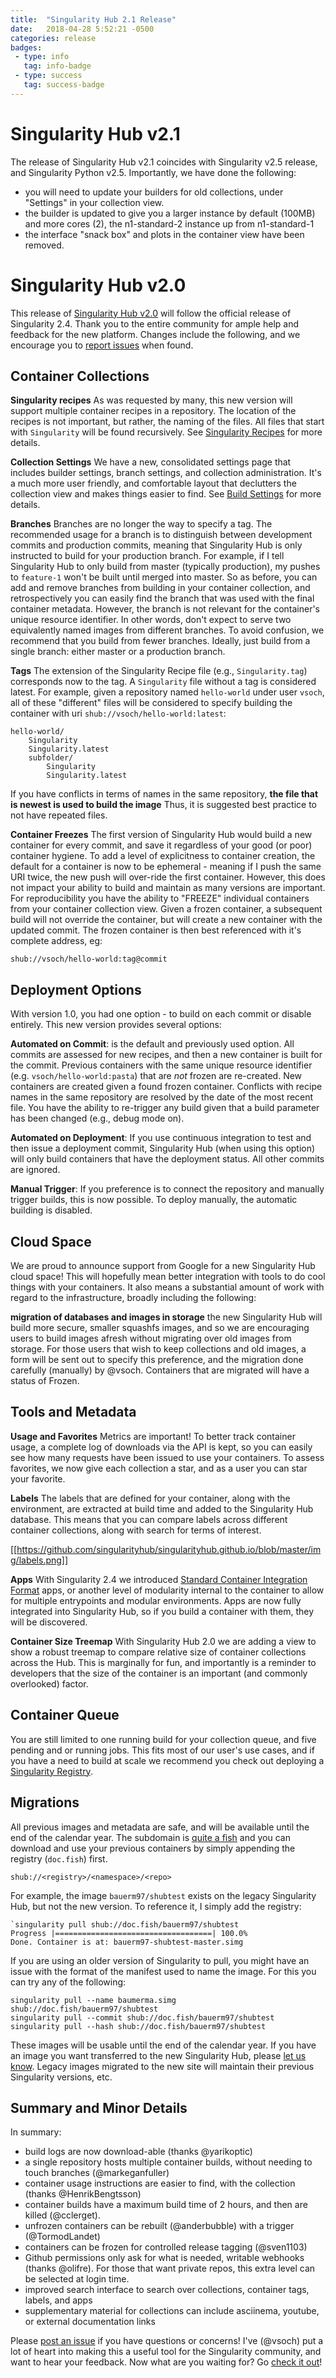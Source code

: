 ```yaml
---
title:  "Singularity Hub 2.1 Release"
date:   2018-04-28 5:52:21 -0500
categories: release
badges:
 - type: info
   tag: info-badge
 - type: success
   tag: success-badge
---
```


# Singularity Hub v2.1

The release of Singularity Hub v2.1 coincides with Singularity v2.5 release, and Singularity Python v2.5. Importantly, we have done the following:

 - you will need to update your builders for old collections, under "Settings" in your collection view.
 - the builder is updated to give you a larger instance by default (100MB) and more cores (2), the n1-standard-2 instance up from n1-standard-1
 - the interface "snack box" and plots in the container view have been removed.


<!--more-->

# Singularity Hub v2.0
This release of [Singularity Hub v2.0](https://www.singularity-hub.org) will follow the official release of Singularity 2.4. Thank you to the entire community for ample help and feedback for the new platform. Changes include the following, and we encourage you to [report issues](https://github.com/singularityhub/singularityhub.github.io/issues) when found.

## Container Collections
**Singularity recipes** As was requested by many, this new version will support multiple container recipes in a repository. The location of the recipes is not important, but rather, the naming of the files. All files that start with `Singularity` will be found recursively. See [Singularity Recipes](https://github.com/singularityhub/singularityhub.github.io/wiki/Build-A-Container#naming-recipes) for more details.

**Collection Settings** We have a new, consolidated settings page that includes builder settings, branch settings, and collection administration. It's a much more user friendly, and comfortable layout that declutters the collection view and makes things easier to find. See [Build Settings](Build-Settings) for more details.

**Branches**
Branches are no longer the way to specify a tag. The recommended usage for a branch is to distinguish between development commits and production commits, meaning that Singularity Hub is only instructed to build for your production branch. For example, if I tell Singularity Hub to only build from master (typically production), my pushes to `feature-1` won't be built until merged into master. So as before, you can add and remove branches from building in your container collection, and retrospectively you can easily find the branch that was used with the final container metadata. However, the branch is not relevant for the container's unique resource identifier. In other words, don't expect to serve two equivalently named images from different branches. To avoid confusion, we recommend that you build from fewer branches. Ideally, just build from a single branch: either master or a production branch.

**Tags**
The extension of the Singularity Recipe file (e.g., `Singularity.tag`) corresponds now to the tag. A `Singularity` file without a tag is considered latest. For example, given a repository named `hello-world` under user `vsoch`, all of these "different" files will be considered to specify building the container with uri `shub://vsoch/hello-world:latest`:

```
hello-world/
    Singularity
    Singularity.latest
    subfolder/
        Singularity
        Singularity.latest
```
If you have conflicts in terms of names in the same repository, **the file that is newest is used to build the image** Thus, it is suggested best practice to not have repeated files.

**Container Freezes**
The first version of Singularity Hub would build a new container for every commit, and save it regardless of your good (or poor) container hygiene. To add a level of explicitness to container creation, the default for a container is now to be ephemeral - meaning if I push the same URI twice, the new push will over-ride the first container. However, this does not impact your ability to build and maintain as many versions are important. For reproducibility you have the ability to "FREEZE" individual containers from your container collection view. Given a frozen container, a subsequent build will not override the container, but will create a new container with the updated commit. The frozen container is then best referenced with it's complete address, eg:

```
shub://vsoch/hello-world:tag@commit
```

## Deployment Options
With version 1.0, you had one option - to build on each commit or disable entirely. This new version provides several options:

**Automated on Commit**: is the default and previously used option. All commits are assessed for new recipes, and then a new container is built for the commit. Previous containers with the same unique resource identifier (e.g. `vsoch/hello-world:pasta`) that are *not* frozen are re-created. New containers are created given a found frozen container. Conflicts with recipe names in the same repository are resolved by the date of the most recent file. You have the ability to re-trigger any build given that a build parameter has been changed (e.g., debug mode on).

**Automated on Deployment**: If you use continuous integration to test and then issue a deployment commit, Singularity Hub (when using this option) will only build containers that have the deployment status. All other commits are ignored.

**Manual Trigger**: If you preference is to connect the repository and manually trigger builds, this is now possible. To deploy manually, the automatic building is disabled.

## Cloud Space
We are proud to announce support from Google for a new Singularity Hub cloud space! This will hopefully mean better integration with tools to do cool things with your containers. It also means a substantial amount of work with regard to the infrastructure, broadly including the following:

**migration of databases and images in storage** the new Singularity Hub will build more secure, smaller squashfs images, and so we are encouraging users to build images afresh without migrating over old images from storage. For those users that wish to keep collections and old images, a form will be sent out to specify this preference, and the migration done carefully (manually) by @vsoch. Containers that are migrated will have a status of Frozen.

## Tools and Metadata

**Usage and Favorites**
Metrics are important!  To better track container usage, a complete log of downloads via the API is kept, so you can easily see how many requests have been issued to use your containers. To assess favorites, we now give each collection a star, and as a user you can star your favorite.

**Labels**
The labels that are defined for your container, along with the environment, are extracted at build time and added to the Singularity Hub database. This means that you can compare labels across different container collections, along with search for terms of interest.

[[https://github.com/singularityhub/singularityhub.github.io/blob/master/img/labels.png]]

**Apps**
With Singularity 2.4 we introduced [Standard Container Integration Format](http://containers-ftw.org/SCI-F/) apps, or another level of modularity internal to the container to allow for multiple entrypoints and modular environments. Apps are now fully integrated into Singularity Hub, so if you build a container with them, they will be discovered.

**Container Size Treemap**
With Singularity Hub 2.0 we are adding a view to show a robust treemap to compare relative size of container collections across the Hub. This is marginally for fun, and importantly is a reminder to developers that the size of the container is an important (and commonly overlooked) factor.

## Container Queue
You are still limited to one running build for your collection queue, and five pending and or running jobs. This fits most of our user's use cases, and if you have a need to build at scale we recommend you check out deploying a [Singularity Registry](https://singularityhub.github.io/sregistry).

## Migrations
All previous images and metadata are safe, and will be available until the end of the calendar year. The subdomain is [quite a fish](https://www.doc.fish) and you can download and use your previous containers by simply appending the registry (`doc.fish`) first.

```
shub://<registry>/<namespace>/<repo>
```
For example, the image `bauerm97/shubtest` exists on the legacy Singularity Hub, but not the new version. To reference it, I simply add the registry:

```
`singularity pull shub://doc.fish/bauerm97/shubtest
Progress |===================================| 100.0% 
Done. Container is at: bauerm97-shubtest-master.simg
```
If you are using an older version of Singularity to pull, you might have an issue with the format of the manifest used to name the image. For this you can try any of the following:

```
singularity pull --name baumerma.simg shub://doc.fish/bauerm97/shubtest
singularity pull --commit shub://doc.fish/bauerm97/shubtest
singularity pull --hash shub://doc.fish/bauerm97/shubtest
```

These images will be usable until the end of the calendar year. If you have an image you want transferred to the new Singularity Hub, please [let us know](https://www.github.com/singularityhub/singularityhub.github.io/issues). Legacy images migrated to the new site will maintain their previous Singularity versions, etc.

## Summary and Minor Details
In summary:

- build logs are now download-able (thanks @yarikoptic)
- a single repository hosts multiple container builds, without needing to touch branches (@markeganfuller)
- container usage instructions are easier to find, with the collection (thanks @HenrikBengtsson)
- container builds have a maximum build time of 2 hours, and then are killed (@cclerget).
- unfrozen containers can be rebuilt (@anderbubble) with a trigger (@TormodLandet)
- containers can be frozen for controlled release tagging (@sven1103)
- Github permissions only ask for what is needed, writable webhooks (thanks @olifre). For those that want private repos, this extra level can be selected at login time.
- improved search interface to search over collections, container tags, labels, and apps
- supplementary material for collections can include asciinema, youtube, or external documentation links

Please [post an issue](https://www.github.com/singularityhub/singularityhub.github.io) if you have questions or concerns! I've (@vsoch) put a lot of heart into making this a useful tool for the Singularity community, and want to hear your feedback. Now what are you waiting for? Go [check it out](https://www.singularity-hub.org)!
